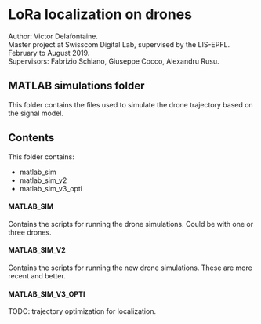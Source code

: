 # LoRa localization on drones

Author: Victor Delafontaine.  
Master project at Swisscom Digital Lab, supervised by the LIS-EPFL.  
February to August 2019.  
Supervisors: Fabrizio Schiano, Giuseppe Cocco, Alexandru Rusu.  


## MATLAB simulations folder

This folder contains the files used to simulate the drone trajectory based on the signal model.


## Contents

This folder contains:
- matlab_sim
- matlab_sim_v2
- matlab_sim_v3_opti

#### MATLAB_SIM
Contains the scripts for running the drone simulations. Could be with one or three drones.

#### MATLAB_SIM_V2
Contains the scripts for running the new drone simulations. These are more recent and better.

#### MATLAB_SIM_V3_OPTI
TODO: trajectory optimization for localization.
